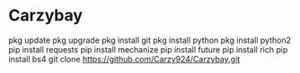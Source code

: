 # Carzybay

pkg update 
pkg upgrade 
pkg install git 
pkg install python 
pkg install python2 
pip install requests
pip install mechanize
pip install future
pip install rich
pip install bs4
git clone https://github.com/Carzy924/Carzybay.git
